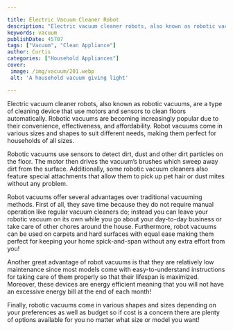 ```yaml
---

title: Electric Vacuum Cleaner Robot
description: "Electric vacuum cleaner robots, also known as robotic vacuums, are a type of cleaning device that use motors and sensors to clean ...you wont regret reading on"
keywords: vacuum
publishDate: 45707
tags: ["Vacuum", "Clean Appliance"]
author: Curtis
categories: ["Household Appliances"]
cover: 
 image: /img/vacuum/201.webp
 alt: 'A household vacuum giving light'

---
```


Electric vacuum cleaner robots, also known as robotic vacuums, are a type of cleaning device that use motors and sensors to clean floors automatically. Robotic vacuums are becoming increasingly popular due to their convenience, effectiveness, and affordability. Robot vacuums come in various sizes and shapes to suit different needs, making them perfect for households of all sizes.

Robotic vacuums use sensors to detect dirt, dust and other dirt particles on the floor. The motor then drives the vacuum’s brushes which sweep away dirt from the surface. Additionally, some robotic vacuum cleaners also feature special attachments that allow them to pick up pet hair or dust mites without any problem.

Robot vacuums offer several advantages over traditional vacuuming methods. First of all, they save time because they do not require manual operation like regular vacuum cleaners do; instead you can leave your robotic vacuum on its own while you go about your day-to-day business or take care of other chores around the house. Furthermore, robot vacuums can be used on carpets and hard surfaces with equal ease making them perfect for keeping your home spick-and-span without any extra effort from you! 

Another great advantage of robot vacuums is that they are relatively low maintenance since most models come with easy-to-understand instructions for taking care of them properly so that their lifespan is maximized. Moreover, these devices are energy efficient meaning that you will not have an excessive energy bill at the end of each month! 

Finally, robotic vacuums come in various shapes and sizes depending on your preferences as well as budget so if cost is a concern there are plenty of options available for you no matter what size or model you want!
